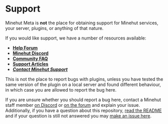 # Support
Minehut Meta is **not** the place for obtaining support for Minehut services, your server, plugins, or anything of that nature.

If you would like support, we have a number of resources available:
- **[Help Forum](https://forums.minehut.com/forum/11-help/)**
- **[Minehut Discord](https://discord.gg/minehut)**
- **[Community FAQ](https://forums.minehut.com/forum/790-community-faq/)**
- **[Support Articles](https://superleague.zendesk.com/hc/en-us/categories/360001333733-Minehut)**
- ***[Contact Minehut Support](https://minehut.com/support/form)***

This is not the place to report bugs with plugins, unless you have tested the same version of the plugin on a local server and found different behaviour, in which case you are allowed to report the bug here.

If you are unsure whether you should report a bug here, contact a Minehut staff member [on Discord](https://discord.gg/minehut) or [on the forum](https://forums.minehut.com) and explain your issue.
Additionally, if you have a question about this repository, [read the README](https://github.com/Minehut/Meta) and if your question is still not answered you may [make an issue here](https://github.com/Minehut/Meta/issues/new).
